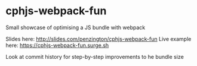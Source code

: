 # cphjs-webpack-fun
Small showcase of optimising a JS bundle with webpack

Slides here: http://slides.com/penzington/cphjs-webpack-fun
Live example here: https://cphjs-webpack-fun.surge.sh

Look at commit history for step-by-step improvements to he bundle size
